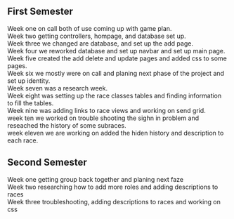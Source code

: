 ## First Semester 
Week one on call both of use coming up with game plan. <br>
Week two getting controllers, hompage, and database set up. <br>
Week three we changed are database, and set up the add page.<br>
Week four we reworked database and set up navbar and set up main page.<br>
Week five created the add delete and update pages and added css to some pages.<br>
Week six we mostly were on call and planing next phase of the project and set up identity. <br>
Week seven was a research week. <br>
Week eight was setting up the race classes tables and finding information to fill the tables.<br>
Week nine was adding links to race views and working on send grid.<br>
week ten we worked on trouble shooting the sighn in problem and reseached the history of some subraces.<br>
week eleven we are working on added the hiden history and description to each race.<br>

## Second Semester
Week one getting group back together and planing next faze<br>
Week two researching how to add more roles and adding descriptions to races<br>
Week three troubleshooting, adding descriptions to races and working on css<br>
